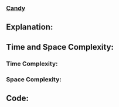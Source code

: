 ### [Candy]()

## Explanation:

## Time and Space Complexity:
### Time Complexity:

### Space Complexity:

## Code:
```cpp

```
